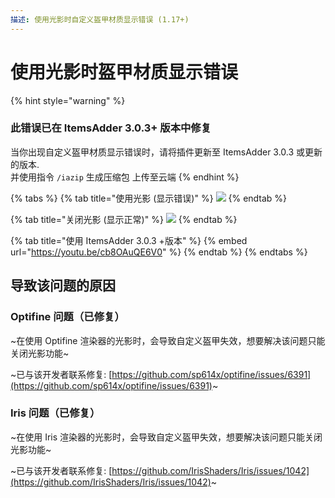 ```yaml
---
描述: 使用光影时自定义盔甲材质显示错误 (1.17+)
---
```


# 使用光影时盔甲材质显示错误

{% hint style="warning" %}
### 此错误已在 ItemsAdder 3.0.3+ 版本中修复

当你出现自定义盔甲材质显示错误时，请将插件更新至 ItemsAdder 3.0.3 或更新的版本.\
并使用指令 `/iazip` 生成压缩包 上传至云端
{% endhint %}

{% tabs %}
{% tab title="使用光影 (显示错误)" %}
![](../../.gitbook/assets/68747470733a2f2f63646e2e646973636f72646170702e636f6d2f6174746163686d656e74732f3533333431333137313430333239323731322f3931353939333232363736313130393531342f323032312d31322d30325f31362e34372e34302e706e67.png)
{% endtab %}

{% tab title="关闭光影 (显示正常)" %}
![](../../.gitbook/assets/144463413-21137314-66a3-41de-a834-9c6063e65e83.png)
{% endtab %}

{% tab title="使用 ItemsAdder 3.0.3 +版本" %}
{% embed url="https://youtu.be/cb8OAuQE6V0" %}
{% endtab %}
{% endtabs %}

## 导致该问题的原因

### Optifine 问题（已修复）

~在使用 Optifine 渲染器的光影时，会导致自定义盔甲失效，想要解决该问题只能关闭光影功能~

~已与该开发者联系修复: [https://github.com/sp614x/optifine/issues/6391](https://github.com/sp614x/optifine/issues/6391)~

### Iris 问题（已修复）

~在使用 Iris 渲染器的光影时，会导致自定义盔甲失效，想要解决该问题只能关闭光影功能~

~已与该开发者联系修复: [https://github.com/IrisShaders/Iris/issues/1042](https://github.com/IrisShaders/Iris/issues/1042)~
